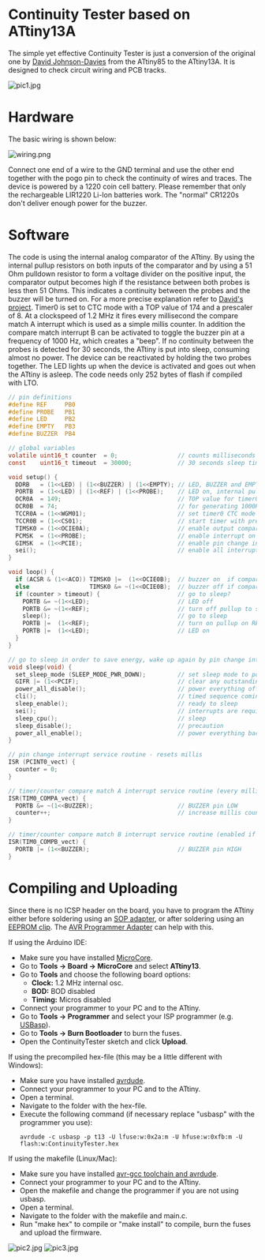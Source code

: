 # Continuity Tester based on ATtiny13A
The simple yet effective Continuity Tester is just a conversion of the original one by [David Johnson-Davies](http://www.technoblogy.com/show?1YON) from the ATtiny85 to the ATtiny13A. It is designed to check circuit wiring and PCB tracks.

![pic1.jpg](https://github.com/wagiminator/ATtiny13-ContinuityTester/blob/main/documentation/ContinuityTester_pic1.jpg)

# Hardware
The basic wiring is shown below:

![wiring.png](https://github.com/wagiminator/ATtiny13-ContinuityTester/blob/main/documentation/ContinuityTester_wiring.png)

Connect one end of a wire to the GND terminal and use the other end together with the pogo pin to check the continuity of wires and traces. The device is powered by a 1220 coin cell battery. Please remember that only the rechargeable LIR1220 Li-Ion batteries work. The "normal" CR1220s don't deliver enough power for the buzzer.

# Software
The code is using the internal analog comparator of the ATtiny. By using the internal pullup resistors on both inputs of the comparator and by using a 51 Ohm pulldown resistor to form a voltage divider on the positive input, the comparator output becomes high if the resistance between both probes is less then 51 Ohms. This indicates a continuity between the probes and the buzzer will be turned on. For a more precise explanation refer to [David's project](http://www.technoblogy.com/show?1YON). Timer0 is set to CTC mode with a TOP value of 174 and a prescaler of 8. At a clockspeed of 1.2 MHz it fires every millisecond the compare match A interrupt which is used as a simple millis counter. In addition the compare match interrupt B can be activated to toggle the buzzer pin at a frequency of 1000 Hz, which creates a "beep". If no continuity between the probes is detected for 30 seconds, the ATtiny is put into sleep, consuming almost no power. The device can be reactivated by holding the two probes together. The LED lights up when the device is activated and goes out when the ATtiny is asleep. The code needs only 252 bytes of flash if compiled with LTO.

```c
// pin definitions
#define REF     PB0
#define PROBE   PB1
#define LED     PB2
#define EMPTY   PB3
#define BUZZER  PB4

// global variables
volatile uint16_t counter  = 0;                 // counts milliseconds
const    uint16_t timeout  = 30000;             // 30 seconds sleep timer

void setup() {
  DDRB   = (1<<LED) | (1<<BUZZER) | (1<<EMPTY); // LED, BUZZER and EMPTY pin as output
  PORTB  = (1<<LED) | (1<<REF) | (1<<PROBE);    // LED on, internal pullups for REF and PROBE
  OCR0A  = 149;                                 // TOP value for timer0
  OCR0B  = 74;                                  // for generating 1000Hz buzzer tone
  TCCR0A = (1<<WGM01);                          // set timer0 CTC mode
  TCCR0B = (1<<CS01);                           // start timer with prescaler 8
  TIMSK0 = (1<<OCIE0A);                         // enable output compare match A interrupt
  PCMSK  = (1<<PROBE);                          // enable interrupt on PROBE pin
  GIMSK  = (1<<PCIE);                           // enable pin change interrupts
  sei();                                        // enable all interrupts
}

void loop() {
  if (ACSR & (1<<ACO)) TIMSK0 |=  (1<<OCIE0B);  // buzzer on  if comparator output is 1
  else                 TIMSK0 &= ~(1<<OCIE0B);  // buzzer off if comparator output is 0
  if (counter > timeout) {                      // go to sleep?
    PORTB &= ~(1<<LED);                         // LED off
    PORTB &= ~(1<<REF);                         // turn off pullup to save power
    sleep();                                    // go to sleep
    PORTB |=  (1<<REF);                         // turn on pullup on REF pin
    PORTB |=  (1<<LED);                         // LED on
  }
}

// go to sleep in order to save energy, wake up again by pin change interrupt
void sleep(void) {
  set_sleep_mode (SLEEP_MODE_PWR_DOWN);         // set sleep mode to power down
  GIFR |= (1<<PCIF);                            // clear any outstanding interrupts
  power_all_disable();                          // power everything off
  cli();                                        // timed sequence coming up
  sleep_enable();                               // ready to sleep
  sei();                                        // interrupts are required now
  sleep_cpu();                                  // sleep              
  sleep_disable();                              // precaution
  power_all_enable();                           // power everything back on
}

// pin change interrupt service routine - resets millis
ISR (PCINT0_vect) {
  counter = 0;
}

// timer/counter compare match A interrupt service routine (every millisecond)
ISR(TIM0_COMPA_vect) {
  PORTB &= ~(1<<BUZZER);                        // BUZZER pin LOW
  counter++;                                    // increase millis counter
}

// timer/counter compare match B interrupt service routine (enabled if buzzer has to beep)
ISR(TIM0_COMPB_vect) {
  PORTB |= (1<<BUZZER);                         // BUZZER pin HIGH
}
```

# Compiling and Uploading
Since there is no ICSP header on the board, you have to program the ATtiny either before soldering using an [SOP adapter](https://aliexpress.com/wholesale?SearchText=sop-8+150mil+adapter), or after soldering using an [EEPROM clip](https://aliexpress.com/wholesale?SearchText=sop8+eeprom+programming+clip). The [AVR Programmer Adapter](https://github.com/wagiminator/AVR-Programmer/tree/master/AVR_Programmer_Adapter) can help with this.

If using the Arduino IDE:
- Make sure you have installed [MicroCore](https://github.com/MCUdude/MicroCore).
- Go to **Tools -> Board -> MicroCore** and select **ATtiny13**.
- Go to **Tools** and choose the following board options:
  - **Clock:**  1.2 MHz internal osc.
  - **BOD:**    BOD disabled
  - **Timing:** Micros disabled
- Connect your programmer to your PC and to the ATtiny.
- Go to **Tools -> Programmer** and select your ISP programmer (e.g. [USBasp](https://aliexpress.com/wholesale?SearchText=usbasp)).
- Go to **Tools -> Burn Bootloader** to burn the fuses.
- Open the ContinuityTester sketch and click **Upload**.

If using the precompiled hex-file (this may be a little different with Windows):
- Make sure you have installed [avrdude](https://learn.adafruit.com/usbtinyisp/avrdude).
- Connect your programmer to your PC and to the ATtiny.
- Open a terminal.
- Navigate to the folder with the hex-file.
- Execute the following command (if necessary replace "usbasp" with the programmer you use):
  ```
  avrdude -c usbasp -p t13 -U lfuse:w:0x2a:m -U hfuse:w:0xfb:m -U flash:w:ContinuityTester.hex
  ```

If using the makefile (Linux/Mac):
- Make sure you have installed [avr-gcc toolchain and avrdude](http://maxembedded.com/2015/06/setting-up-avr-gcc-toolchain-on-linux-and-mac-os-x/).
- Connect your programmer to your PC and to the ATtiny.
- Open the makefile and change the programmer if you are not using usbasp.
- Open a terminal.
- Navigate to the folder with the makefile and main.c.
- Run "make hex" to compile or "make install" to compile, burn the fuses and upload the firmware.

![pic2.jpg](https://github.com/wagiminator/ATtiny13-ContinuityTester/blob/main/documentation/ContinuityTester_pic2.jpg)
![pic3.jpg](https://github.com/wagiminator/ATtiny13-ContinuityTester/blob/main/documentation/ContinuityTester_pic3.jpg)
